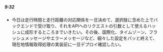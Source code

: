 ##### 9:32
- 今日は走行時間と走行距離の対応関係を一旦決めて、選択肢に含めた上でバックエンドで受け取り、それをAPIへのリクエストの引数として使えるハッシュに成形するところまでいきたい。その後、国際化、タイムゾーン、フラッシュメッセージやエラーメッセージなど、細々した設定をパッと終えて、現在地情報取得処理の実装前に一旦デプロイ確認したい。  

